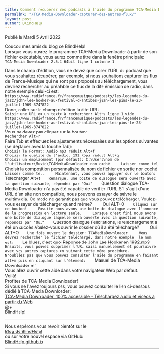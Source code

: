 ```yaml
---
title: Comment récupérer des podcasts à l'aide du programme TCA-Media Downloader
permalink: "/TCA-Media-Downloader-capturer-des-autres-flux/"
layout: post
author: BlindHelp
---
```


<footer>Publié le Mardi 5 Avril 2022</footer>


Coucou mes amis du blog de BlindHelp!    
Lorsque vous ouvrez le programme TCA-Media Downloader à partir de son fichier exécutable, vous aurez comme titre dans la fenêtre principale:    
`TCA-Media Downloader 2.5.3 64bit ligne 1 colonne 1`    

Dans le champ d'édition, vous ne devez que coller l'URL du podcast que vous souhaitez récupérer, par exemple, si nous souhaitons capturer les flux de France-Musique qui ne sont pas proposés au téléchargement, vous devriez rechercher  au préalable ce flux de la dite émission de radio, dans notre exemple celui-ci est:    
`https://www.radiofrance.fr/francemusique/podcasts/les-legendes-du-jazz/john-lee-hooker-au-festival-d-antibes-juan-les-pins-le-23-juillet-1969-3747822`    
Donc, coller sur le champ d'édition la dite URL:    
`Saisir une URL ou un texte à rechercher: Alt+s ligne 1 vide`    
`https://www.radiofrance.fr/francemusique/podcasts/les-legendes-du-jazz/john-lee-hooker-au-festival-d-antibes-juan-les-pins-le-23-juillet-1969-3747822`    
Vous ne devez pas cliquer sur le bouton:    
`Rechercher Alt+r`    
Faire Tab et effectuez les ajustements nécessaires sur les options suivantes (se déplacer avec la touche Tab):    
`Choisir le Format: Audio mp3 réduit Alt+f`    
`Choisir la qualité de l'audio: 192 Kbps réduit Alt+q`    
`Choisir un emplacement (par défaut): C:\Users\nom de l'utilisateur\Music\TCAMediaDownloader non coché    
Laisser comme tel    
`Choisir la composition personnalisée du nom de fichier en sortie non coché`    
Laisser comme tel.    
Maintenant, vous pouvez appuyer sur le bouton:    
`Télécharger Alt+t`    
Remarque, une boîte de dialogue sera ouverte avec la question suivante, répondez par "Oui"    
`Question dialogue TCA-Media Downloader n'a pas été capable de vérifier l'URL.S'il s'agit d'une URL d'un site non compatible, nous pouvons essayer de suivre le multimédia. Ce mode ne garantit pas que vous pouvez télécharger. Voulez-vous essayer de télécharger quand même?`    
`Oui ALT+O`    
Cliquez sur ce bouton!    
Ensuite nous avons une boîte de dialogue avec l'annonce de la progression en lecture seule.    
Lorsque c'est fini nous avons  une boîte de dialogue laquelle sera ouverte avec la question suivante, répondez par "Oui"    
`Question dialogue Félicitations, le téléchargement a été un succès.Voulez-vous ouvrir le dossier où il a été téléchargé?`    
`Oui ALT+O`    
Une fois ouvert le dossier: TCAMediaDownloader    
Vous devrez rechercher le fichier téléchargé, dans notre exemple  le nom est:    
`Le blues, c'est quoi  Réponse de John Lee Hooker en 1982.mp3`    
Ensuite, vous pouvez supprimer l'URL saisi manuellement et poursuivre avec vos autres captures en suivant cette même procédure.    
N'oubliez pas que vous pouvez consulter l'aide du programme en faisant alt+m puis en cliquant sur l'élément:    
`Manuel de TCA-Media Downloader m`    
Vous allez ouvrir cette aide dans votre navigateur Web par défaut.    
Voilà!    
Profitez de TCA-Media Downloader!    
Si vous ne l'avez toujours pas, vous pouvez consulter le lien ci-dessous dédié à  TCA-Media Downloader:    
[TCA-Media Downloader  100% accessible - Téléchargez audio et vidéos à partir du Web](https://blindhelp.github.io/TCA-Media-Downloader/)    
@+    
BlindHelp!    

---

Nous espérons vous revoir bientôt sur le      
[Blog de BlindHelp!](http://blindhelp.blogspot.fr/)                    
ou sur  votre nouvel espace via GitHub:                     
[BlindHelp.github.io](https://blindhelp.github.io)                    

---